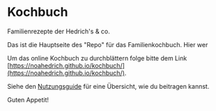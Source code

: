 # Kochbuch
Familienrezepte der Hedrich's & co.

Das ist die Hauptseite des "Repo" für das Familienkochbuch. Hier wer

Um das online Kochbuch zu durchblättern folge bitte dem Link [https://noahedrich.github.io/kochbuch/](https://noahedrich.github.io/kochbuch/). 

Siehe den [Nutzungsguide](docs/how-to.md) für eine Übersicht, wie du beitragen kannst. 

Guten Appetit!
